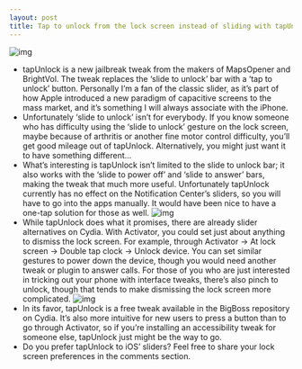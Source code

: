 ```yaml
---
layout: post
title: Tap to unlock from the lock screen instead of sliding with tapUnlock
---
```

![img](http://media.idownloadblog.com/wp-content/uploads/2013/01/sludetounlock-vs-tapunlock.jpg)
* tapUnlock is a new jailbreak tweak from the makers of MapsOpener and BrightVol. The tweak replaces the ‘slide to unlock’ bar with a ‘tap to unlock’ button. Personally I’m a fan of the classic slider, as it’s part of how Apple introduced a new paradigm of capacitive screens to the mass market, and it’s something I will always associate with the iPhone.
* Unfortunately ‘slide to unlock’ isn’t for everybody. If you know someone who has difficulty using the ‘slide to unlock’ gesture on the lock screen, maybe because of arthritis or another fine motor control difficulty, you’ll get good mileage out of tapUnlock. Alternatively, you might just want it to have something different…
* What’s interesting is tapUnlock isn’t limited to the slide to unlock bar; it also works with the ‘slide to power off’ and ‘slide to answer’ bars, making the tweak that much more useful. Unfortunately tapUnlock currently has no effect on the Notification Center’s sliders, so you will have to go into the apps manually. It would have been nice to have a one-tap solution for those as well.
![img](http://media.idownloadblog.com/wp-content/uploads/2013/01/tapUnlock.jpg)
* While tapUnlock does what it promises, there are already slider alternatives on Cydia. With Activator, you could set just about anything to dismiss the lock screen. For example, through Activator → At lock screen → Double tap clock → Unlock device. You can set similar gestures to power down the device, though you would need another tweak or plugin to answer calls. For those of you who are just interested in tricking out your phone with interface tweaks, there’s also pinch to unlock, though that tends to make dismissing the lock screen more complicated.
![img](http://media.idownloadblog.com/wp-content/uploads/2013/01/alternatively-activator-tapunlock.jpg)
* In its favor, tapUnlock is a free tweak available in the BigBoss repository on Cydia. It’s also more intuitive for new users to press a button than to go through Activator, so if you’re installing an accessibility tweak for someone else, tapUnlock just might be the way to go.
* Do you prefer tapUnlock to iOS’ sliders? Feel free to share your lock screen preferences in the comments section.

